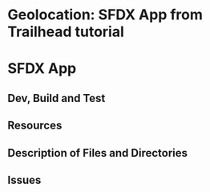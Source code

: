 # Geolocation: SFDX App from Trailhead tutorial

# SFDX  App

## Dev, Build and Test


## Resources


## Description of Files and Directories


## Issues


